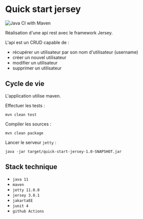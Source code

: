 # Quick start jersey

![Java CI with Maven](https://github.com/lemecanoduweb/quick-start-jersey/workflows/Java%20CI%20with%20Maven/badge.svg)

Réalisation d'une api rest avec le framework Jersey.

L'api est un CRUD capable de :
- récupérer un utilisateur par son nom d'utilisateur (username)
- créer un nouvel utilisateur
- modifier un utilisateur
- supprimer un utilisateur

## Cycle  de vie

L'application utilise maven.

Effectuer les tests :
```shell
mvn clean test
```

Compiler les sources :
```shell
mvn clean package
```

Lancer le serveur `jetty` :
```shell
java -jar target/quick-start-jersey-1.0-SNAPSHOT.jar
```

## Stack technique

- `java 11`
- `maven`
- `jetty 11.0.0`
- `jersey 3.0.1`
- `jakartaEE`
- `junit 4`
- `github Actions`
